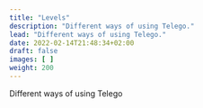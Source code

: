 ```yaml
---
title: "Levels"
description: "Different ways of using Telego."
lead: "Different ways of using Telego."
date: 2022-02-14T21:48:34+02:00
draft: false
images: [ ]
weight: 200
---
```


Different ways of using Telego
